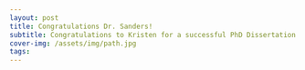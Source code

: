 ```yaml
---
layout: post
title: Congratulations Dr. Sanders!
subtitle: Congratulations to Kristen for a successful PhD Dissertation Defense!
cover-img: /assets/img/path.jpg
tags: 
---
```

